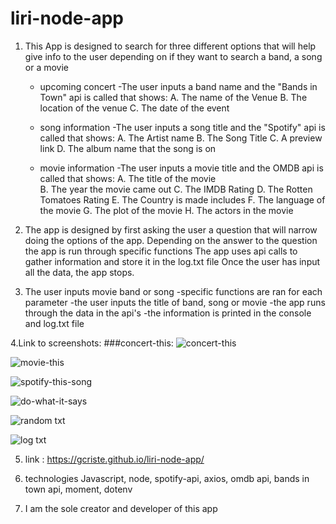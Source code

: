 # liri-node-app

1. This App is designed to search for three different options that will help give info to the user depending on if they want to search a band, a song or a movie
    * upcoming concert
        -The user inputs a band name and the "Bands in Town" api is called that shows:
            A. The name of the Venue 
            B. The location of the venue
            C. The date of the event

    * song information
        -The user inputs a song title and the "Spotify" api is called that shows: 
            A. The Artist name
            B. The Song Title
            C. A preview link
            D. The album name that the song is on

    * movie information
        -The user inputs a movie title and the OMDB api is called that shows: 
            A. The title of the movie   
            B. The year the movie came out
            C. The IMDB Rating
            D. The Rotten Tomatoes Rating
            E. The Country is made includes
            F. The language of the movie
            G. The plot of the movie
            H. The actors in the movie

2. The app is designed by first asking the user a question that will narrow doing the options of the app.
Depending on the answer to the question the app is run through specific functions
The app uses api calls to gather information and store it in the log.txt file
Once the user has input all the data, the app stops.

3. The user inputs movie band or song
    -specific functions are ran for each parameter
    -the user inputs the title of band, song or movie
    -the app runs through the data in the api's
    -the information is printed in the console and log.txt file

4.Link to screenshots: 
###concert-this:
![concert-this](/Users/griffincriste/Desktop/liri-node-app/images/Screenshot1.png)

![movie-this](/Users/griffincriste/Desktop/liri-node-app/images/Screenshot2.png)

![spotify-this-song](/Users/griffincriste/Desktop/liri-node-app/images/Screenshot3.png)

![do-what-it-says](/Users/griffincriste/Desktop/liri-node-app/images/screenshot4.png)

![random txt](/Users/griffincriste/Desktop/liri-node-app/images/screenshot5.png)

![log txt](/Users/griffincriste/Desktop/liri-node-app/images/screenshot6.png)




5. link : https://gcriste.github.io/liri-node-app/



6. technologies
    Javascript, node, spotify-api, axios, omdb api, bands in town api, moment, dotenv


7. I am  the sole creator and developer of this app